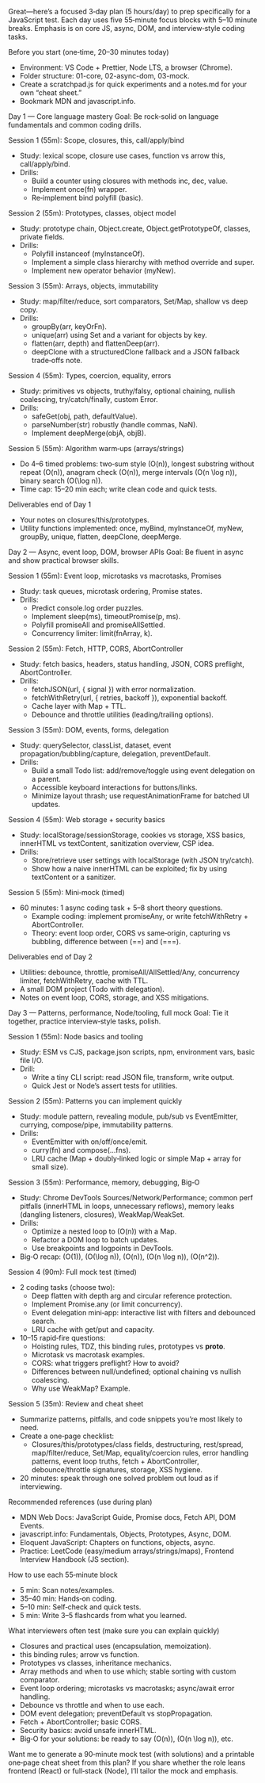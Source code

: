 Great—here’s a focused 3‑day plan (5 hours/day) to prep specifically for a JavaScript test. Each day uses five 55‑minute focus blocks with 5–10 minute breaks. Emphasis is on core JS, async, DOM, and interview‑style coding tasks.

Before you start (one‑time, 20–30 minutes today)

- Environment: VS Code + Prettier, Node LTS, a browser (Chrome).
- Folder structure: 01-core, 02-async-dom, 03-mock.
- Create a scratchpad.js for quick experiments and a notes.md for your own “cheat sheet.”
- Bookmark MDN and javascript.info.

Day 1 — Core language mastery
Goal: Be rock‑solid on language fundamentals and common coding drills.

Session 1 (55m): Scope, closures, this, call/apply/bind

- Study: lexical scope, closure use cases, function vs arrow this, call/apply/bind.
- Drills:
  - Build a counter using closures with methods inc, dec, value.
  - Implement once(fn) wrapper.
  - Re‑implement bind polyfill (basic).

Session 2 (55m): Prototypes, classes, object model

- Study: prototype chain, Object.create, Object.getPrototypeOf, classes, private fields.
- Drills:
  - Polyfill instanceof (myInstanceOf).
  - Implement a simple class hierarchy with method override and super.
  - Implement new operator behavior (myNew).

Session 3 (55m): Arrays, objects, immutability

- Study: map/filter/reduce, sort comparators, Set/Map, shallow vs deep copy.
- Drills:
  - groupBy(arr, keyOrFn).
  - unique(arr) using Set and a variant for objects by key.
  - flatten(arr, depth) and flattenDeep(arr).
  - deepClone with a structuredClone fallback and a JSON fallback trade‑offs note.

Session 4 (55m): Types, coercion, equality, errors

- Study: primitives vs objects, truthy/falsy, optional chaining, nullish coalescing, try/catch/finally, custom Error.
- Drills:
  - safeGet(obj, path, defaultValue).
  - parseNumber(str) robustly (handle commas, NaN).
  - Implement deepMerge(objA, objB).

Session 5 (55m): Algorithm warm‑ups (arrays/strings)

- Do 4–6 timed problems: two‑sum style \(O(n)\), longest substring without repeat \(O(n)\), anagram check \(O(n)\), merge intervals \(O(n \log n)\), binary search \(O(\log n)\).
- Time cap: 15–20 min each; write clean code and quick tests.

Deliverables end of Day 1

- Your notes on closures/this/prototypes.
- Utility functions implemented: once, myBind, myInstanceOf, myNew, groupBy, unique, flatten, deepClone, deepMerge.

Day 2 — Async, event loop, DOM, browser APIs
Goal: Be fluent in async and show practical browser skills.

Session 1 (55m): Event loop, microtasks vs macrotasks, Promises

- Study: task queues, microtask ordering, Promise states.
- Drills:
  - Predict console.log order puzzles.
  - Implement sleep(ms), timeoutPromise(p, ms).
  - Polyfill promiseAll and promiseAllSettled.
  - Concurrency limiter: limit(fnArray, k).

Session 2 (55m): Fetch, HTTP, CORS, AbortController

- Study: fetch basics, headers, status handling, JSON, CORS preflight, AbortController.
- Drills:
  - fetchJSON(url, { signal }) with error normalization.
  - fetchWithRetry(url, { retries, backoff }), exponential backoff.
  - Cache layer with Map + TTL.
  - Debounce and throttle utilities (leading/trailing options).

Session 3 (55m): DOM, events, forms, delegation

- Study: querySelector, classList, dataset, event propagation/bubbling/capture, delegation, preventDefault.
- Drills:
  - Build a small Todo list: add/remove/toggle using event delegation on a parent.
  - Accessible keyboard interactions for buttons/links.
  - Minimize layout thrash; use requestAnimationFrame for batched UI updates.

Session 4 (55m): Web storage + security basics

- Study: localStorage/sessionStorage, cookies vs storage, XSS basics, innerHTML vs textContent, sanitization overview, CSP idea.
- Drills:
  - Store/retrieve user settings with localStorage (with JSON try/catch).
  - Show how a naive innerHTML can be exploited; fix by using textContent or a sanitizer.

Session 5 (55m): Mini‑mock (timed)

- 60 minutes: 1 async coding task + 5–8 short theory questions.
  - Example coding: implement promiseAny, or write fetchWithRetry + AbortController.
  - Theory: event loop order, CORS vs same‑origin, capturing vs bubbling, difference between \(==\) and \(===\).

Deliverables end of Day 2

- Utilities: debounce, throttle, promiseAll/AllSettled/Any, concurrency limiter, fetchWithRetry, cache with TTL.
- A small DOM project (Todo with delegation).
- Notes on event loop, CORS, storage, and XSS mitigations.

Day 3 — Patterns, performance, Node/tooling, full mock
Goal: Tie it together, practice interview‑style tasks, polish.

Session 1 (55m): Node basics and tooling

- Study: ESM vs CJS, package.json scripts, npm, environment vars, basic file I/O.
- Drill:
  - Write a tiny CLI script: read JSON file, transform, write output.
  - Quick Jest or Node’s assert tests for utilities.

Session 2 (55m): Patterns you can implement quickly

- Study: module pattern, revealing module, pub/sub vs EventEmitter, currying, compose/pipe, immutability patterns.
- Drills:
  - EventEmitter with on/off/once/emit.
  - curry(fn) and compose(...fns).
  - LRU cache (Map + doubly‑linked logic or simple Map + array for small size).

Session 3 (55m): Performance, memory, debugging, Big‑O

- Study: Chrome DevTools Sources/Network/Performance; common perf pitfalls (innerHTML in loops, unnecessary reflows), memory leaks (dangling listeners, closures), WeakMap/WeakSet.
- Drills:
  - Optimize a nested loop to \(O(n)\) with a Map.
  - Refactor a DOM loop to batch updates.
  - Use breakpoints and logpoints in DevTools.
- Big‑O recap: \(O(1)\), \(O(\log n)\), \(O(n)\), \(O(n \log n)\), \(O(n^2)\).

Session 4 (90m): Full mock test (timed)

- 2 coding tasks (choose two):
  - Deep flatten with depth arg and circular reference protection.
  - Implement Promise.any (or limit concurrency).
  - Event delegation mini‑app: interactive list with filters and debounced search.
  - LRU cache with get/put and capacity.
- 10–15 rapid‑fire questions:
  - Hoisting rules, TDZ, this binding rules, prototypes vs **proto**.
  - Microtask vs macrotask examples.
  - CORS: what triggers preflight? How to avoid?
  - Differences between null/undefined; optional chaining vs nullish coalescing.
  - Why use WeakMap? Example.

Session 5 (35m): Review and cheat sheet

- Summarize patterns, pitfalls, and code snippets you’re most likely to need.
- Create a one‑page checklist:
  - Closures/this/prototypes/class fields, destructuring, rest/spread, map/filter/reduce, Set/Map, equality/coercion rules, error handling patterns, event loop truths, fetch + AbortController, debounce/throttle signatures, storage, XSS hygiene.
- 20 minutes: speak through one solved problem out loud as if interviewing.

Recommended references (use during plan)

- MDN Web Docs: JavaScript Guide, Promise docs, Fetch API, DOM Events.
- javascript.info: Fundamentals, Objects, Prototypes, Async, DOM.
- Eloquent JavaScript: Chapters on functions, objects, async.
- Practice: LeetCode (easy/medium arrays/strings/maps), Frontend Interview Handbook (JS section).

How to use each 55‑minute block

- 5 min: Scan notes/examples.
- 35–40 min: Hands‑on coding.
- 5–10 min: Self‑check and quick tests.
- 5 min: Write 3–5 flashcards from what you learned.

What interviewers often test (make sure you can explain quickly)

- Closures and practical uses (encapsulation, memoization).
- this binding rules; arrow vs function.
- Prototypes vs classes, inheritance mechanics.
- Array methods and when to use which; stable sorting with custom comparator.
- Event loop ordering; microtasks vs macrotasks; async/await error handling.
- Debounce vs throttle and when to use each.
- DOM event delegation; preventDefault vs stopPropagation.
- Fetch + AbortController; basic CORS.
- Security basics: avoid unsafe innerHTML.
- Big‑O for your solutions: be ready to say \(O(n)\), \(O(n \log n)\), etc.

Want me to generate a 90‑minute mock test (with solutions) and a printable one‑page cheat sheet from this plan? If you share whether the role leans frontend (React) or full‑stack (Node), I’ll tailor the mock and emphasis.
